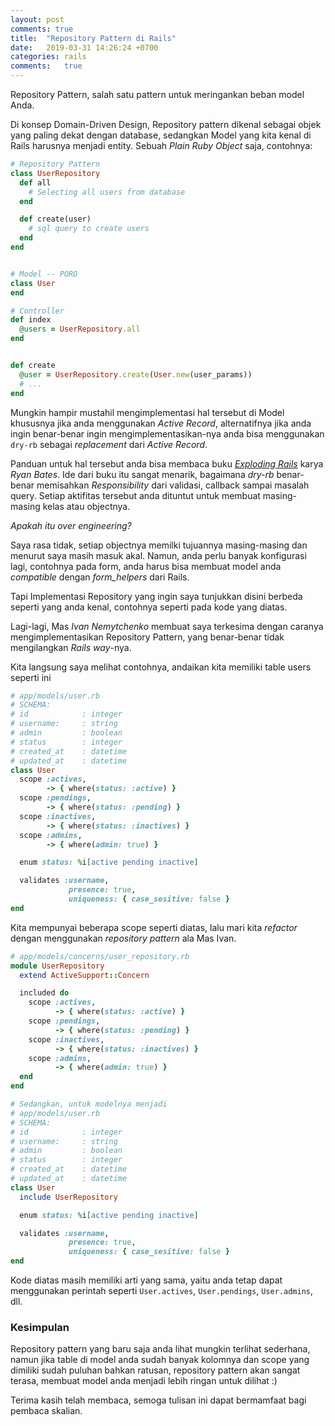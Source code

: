 ```yaml
---
layout: post
comments: true
title:  "Repository Pattern di Rails"
date:   2019-03-31 14:26:24 +0700
categories: rails
comments:   true
---
```


Repository Pattern, salah satu pattern untuk meringankan beban model Anda.

Di konsep Domain-Driven Design, Repository pattern dikenal sebagai objek yang paling dekat dengan database, sedangkan Model yang kita kenal di Rails harusnya menjadi entity. Sebuah *Plain Ruby Object* saja, contohnya:
```rb
# Repository Pattern
class UserRepository
  def all
    # Selecting all users from database
  end

  def create(user)
    # sql query to create users
  end
end


# Model -- PORO
class User
end

# Controller
def index
  @users = UserRepository.all
end


def create
  @user = UserRepository.create(User.new(user_params))
  # ...
end
```

Mungkin hampir mustahil mengimplementasi hal tersebut di Model khususnya jika anda menggunakan *Active Record*, alternatifnya jika anda ingin benar-benar ingin mengimplementasikan-nya anda bisa menggunakan `dry-rb` sebagai *replacement* dari *Active Record*.

Panduan untuk hal tersebut anda bisa membaca buku [*Exploding Rails*](https://leanpub.com/explodingrails) karya *Ryan Bates*. Ide dari buku itu sangat menarik, bagaimana *dry-rb* benar-benar memisahkan *Responsibility* dari validasi, callback sampai masalah query. Setiap aktifitas tersebut anda dituntut untuk membuat masing-masing kelas atau objectnya.

*Apakah itu over engineering?*

Saya rasa tidak, setiap objectnya memilki tujuannya masing-masing dan menurut saya masih masuk akal. Namun, anda perlu banyak konfigurasi lagi, contohnya pada form, anda harus bisa membuat model anda *compatible* dengan *form_helpers* dari Rails.

Tapi Implementasi Repository yang ingin saya tunjukkan disini berbeda seperti yang anda kenal, contohnya seperti pada kode yang diatas.

Lagi-lagi, Mas *Ivan Nemytchenko* membuat saya terkesima dengan caranya mengimplementasikan Repository Pattern, yang benar-benar tidak mengilangkan *Rails way*-nya.

Kita langsung saya melihat contohnya, andaikan kita memiliki table users seperti ini
```rb
# app/models/user.rb
# SCHEMA:
# id            : integer
# username:     : string
# admin         : boolean
# status        : integer
# created_at    : datetime
# updated_at    : datetime
class User
  scope :actives,
        -> { where(status: :active) }
  scope :pendings,
        -> { where(status: :pending) }
  scope :inactives,
        -> { where(status: :inactives) }
  scope :admins,
        -> { where(admin: true) }

  enum status: %i[active pending inactive]

  validates :username,
             presence: true,
             uniqueness: { case_sesitive: false }
end
```

Kita mempunyai beberapa scope seperti diatas, lalu mari kita *refactor* dengan menggunakan *repository pattern* ala Mas Ivan.

```rb
# app/models/concerns/user_repository.rb
module UserRepository
  extend ActiveSupport::Concern

  included do
    scope :actives,
          -> { where(status: :active) }
    scope :pendings,
          -> { where(status: :pending) }
    scope :inactives,
          -> { where(status: :inactives) }
    scope :admins,
          -> { where(admin: true) }
  end
end

# Sedangkan, untuk modelnya menjadi
# app/models/user.rb
# SCHEMA:
# id            : integer
# username:     : string
# admin         : boolean
# status        : integer
# created_at    : datetime
# updated_at    : datetime
class User
  include UserRepository

  enum status: %i[active pending inactive]

  validates :username,
             presence: true,
             uniqueness: { case_sesitive: false }
end
```

Kode diatas masih memiliki arti yang sama, yaitu anda tetap dapat menggunakan perintah seperti `User.actives`, `User.pendings`, `User.admins`, dll.

### Kesimpulan
Repository pattern yang baru saja anda lihat mungkin terlihat sederhana, namun jika table di model anda sudah banyak kolomnya dan scope yang dimiliki sudah puluhan bahkan ratusan, repository pattern akan sangat terasa, membuat model anda menjadi lebih ringan untuk dilihat :)

Terima kasih telah membaca, semoga tulisan ini dapat bermamfaat bagi pembaca skalian.

